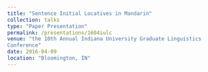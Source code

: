 ```yaml
---
title: "Sentence Initial Locatives in Mandarin"
collection: talks
type: "Paper Presentation"
permalink: /presentations/1604iulc
venue: "the 10th Annual Indiana University Graduate Linguistics 
Conference"
date: 2016-04-09
location: "Bloomington, IN"
---
```



